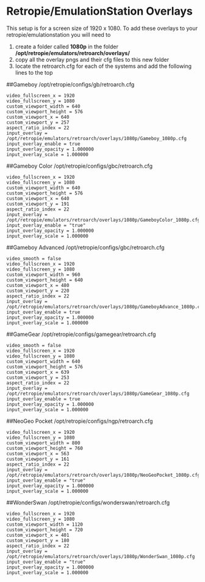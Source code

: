 # Retropie/EmulationStation Overlays
This setup is for a screen size of 1920 x 1080. To add these overlays to your retropie/emulationstation you will need to 

 1. create a folder called **1080p** in the folder **/opt/retropie/emulators/retroarch/overlays/**
 2. copy all the overlay pngs and their cfg files to this new folder
 3. locate the retroarch.cfg for each of the systems and add the following lines to the top

##Gameboy
/opt/retropie/configs/gb/retroarch.cfg

    video_fullscreen_x = 1920
    video_fullscreen_y = 1080
    custom_viewport_width = 640
    custom_viewport_height = 576
    custom_viewport_x = 640
    custom_viewport_y = 257
    aspect_ratio_index = 22
    input_overlay = /opt/retropie/emulators/retroarch/overlays/1080p/Gameboy_1080p.cfg
    input_overlay_enable = true
    input_overlay_opacity = 1.000000
    input_overlay_scale = 1.000000

##Gameboy Color
/opt/retropie/configs/gbc/retroarch.cfg

    video_fullscreen_x = 1920
    video_fullscreen_y = 1080
    custom_viewport_width = 640
    custom_viewport_height = 576
    custom_viewport_x = 640
    custom_viewport_y = 191
    aspect_ratio_index = 22
    input_overlay = /opt/retropie/emulators/retroarch/overlays/1080p/GameboyColor_1080p.cfg
    input_overlay_enable = "true"
    input_overlay_opacity = 1.000000
    input_overlay_scale = 1.000000

##Gameboy Advanced
/opt/retropie/configs/gbc/retroarch.cfg

    video_smooth = false
    video_fullscreen_x = 1920
    video_fullscreen_y = 1080
    custom_viewport_width = 960
    custom_viewport_height = 640
    custom_viewport_x = 480
    custom_viewport_y = 220
    aspect_ratio_index = 22
    input_overlay = /opt/retropie/emulators/retroarch/overlays/1080p/GameboyAdvance_1080p.cfg
    input_overlay_enable = true
    input_overlay_opacity = 1.000000
    input_overlay_scale = 1.000000

##GameGear
/opt/retropie/configs/gamegear/retroarch.cfg

    video_smooth = false
    video_fullscreen_x = 1920
    video_fullscreen_y = 1080
    custom_viewport_width = 640
    custom_viewport_height = 576
    custom_viewport_x = 639
    custom_viewport_y = 253
    aspect_ratio_index = 22
    input_overlay = /opt/retropie/emulators/retroarch/overlays/1080p/GameGear_1080p.cfg
    input_overlay_enable = true
    input_overlay_opacity = 1.000000
    input_overlay_scale = 1.000000

##NeoGeo Pocket
/opt/retropie/configs/ngp/retroarch.cfg

    video_fullscreen_x = 1920
    video_fullscreen_y = 1080
    custom_viewport_width = 800
    custom_viewport_height = 760
    custom_viewport_x = 563
    custom_viewport_y = 161
    aspect_ratio_index = 22
    input_overlay = /opt/retropie/emulators/retroarch/overlays/1080p/NeoGeoPocket_1080p.cfg
    input_overlay_enable = "true"
    input_overlay_opacity = 1.000000
    input_overlay_scale = 1.000000

##WonderSwan
/opt/retropie/configs/wonderswan/retroarch.cfg

    video_fullscreen_x = 1920
    video_fullscreen_y = 1080
    custom_viewport_width = 1120
    custom_viewport_height = 720
    custom_viewport_x = 401
    custom_viewport_y = 180
    aspect_ratio_index = 22
    input_overlay = /opt/retropie/emulators/retroarch/overlays/1080p/WonderSwan_1080p.cfg
    input_overlay_enable = "true"
    input_overlay_opacity = 1.000000
    input_overlay_scale = 1.000000